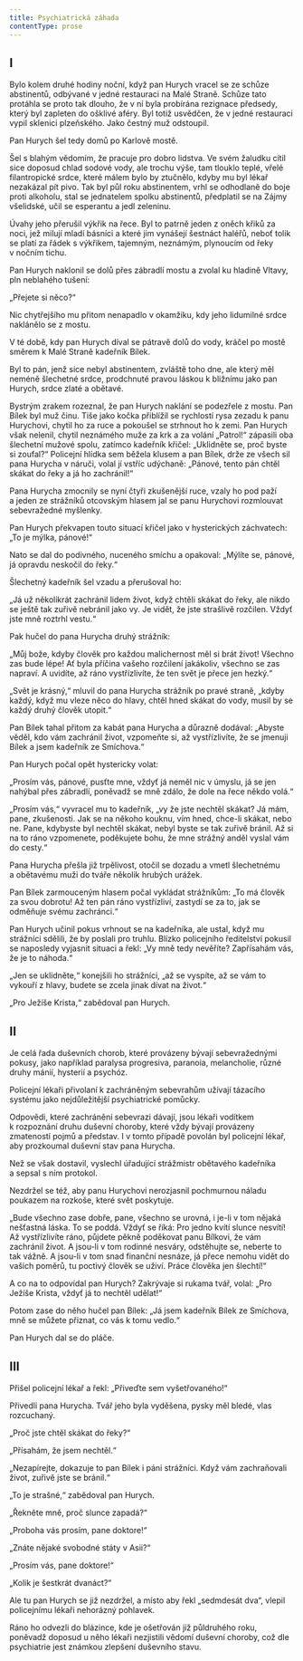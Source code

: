 ```yaml
---
title: Psychiatrická záhada
contentType: prose
---
```


## I

  

Bylo kolem druhé hodiny noční, když pan Hurych vracel se ze schůze abstinentů, odbývané v jedné restauraci na Malé Straně. Schůze tato protáhla se proto tak dlouho, že v ní byla probírána rezignace předsedy, který byl zapleten do ošklivé aféry. Byl totiž usvědčen, že v jedné restauraci vypil sklenici plzeňského. Jako čestný muž odstoupil.

Pan Hurych šel tedy domů po Karlově mostě.

Šel s blahým vědomím, že pracuje pro dobro lidstva. Ve svém žaludku cítil sice doposud chlad sodové vody, ale trochu výše, tam tlouklo teplé, vřelé filantropické srdce, které málem bylo by ztučnělo, kdyby mu byl lékař nezakázal pít pivo. Tak byl půl roku abstinentem, vrhl se odhodlaně do boje proti alkoholu, stal se jednatelem spolku abstinentů, předplatil se na Zájmy všelidské, učil se esperantu a jedl zeleninu.

Úvahy jeho přerušil výkřik na řece. Byl to patrně jeden z oněch křiků za noci, jež milují mladí básníci a které jim vynášejí šestnáct haléřů, neboť tolik se platí za řádek s výkřikem, tajemným, neznámým, plynoucím od řeky v nočním tichu.

Pan Hurych naklonil se dolů přes zábradlí mostu a zvolal ku hladině Vltavy, pln neblahého tušení:

„Přejete si něco?“

Nic chytřejšího mu přitom nenapadlo v okamžiku, kdy jeho lidu­milné srdce naklánělo se z mostu.

V té době, kdy pan Hurych díval se pátravě dolů do vody, kráčel po mostě směrem k Malé Straně kadeřník Bílek.

Byl to pán, jenž sice nebyl abstinentem, zvláště toho dne, ale který měl neméně šlechetné srdce, prodchnuté pravou láskou k bližnímu jako pan Hurych, srdce zlaté a obětavé.

Bystrým zrakem rozeznal, že pan Hurych naklání se podezřele z mostu. Pan Bílek byl muž činu. Tiše jako kočka přiblížil se rychlostí rysa zezadu k panu Hurychovi, chytil ho za ruce a pokoušel se strhnout ho k zemi. Pan Hurych však nelenil, chytil neznámého muže za krk a za volání „Patrol!“ zápasili oba šlechetní mužové spolu, zatímco kadeřník křičel: „Uklidněte se, proč byste si zoufal?“ Policejní hlídka sem běžela klusem a pan Bílek, drže ze všech sil pana Hurycha v náruči, volal jí vstříc udýchaně: „Pánové, tento pán chtěl skákat do řeky a já ho zachránil!“

Pana Hurycha zmocnily se nyní čtyři zkušenější ruce, vzaly ho pod paží a jeden ze strážníků otcovským hlasem jal se panu Hu­rychovi rozmlouvat sebevražedné myšlenky.

Pan Hurych překvapen touto situací křičel jako v hysterických záchvatech: „To je mýlka, pánové!“

Nato se dal do podivného, nuceného smíchu a opakoval: „Mýlíte se, pánové, já opravdu neskočil do řeky.“

Šlechetný kadeřník šel vzadu a přerušoval ho:

„Já už několikrát zachránil lidem život, když chtěli skákat do řeky, ale nikdo se ještě tak zuřivě nebránil jako vy. Je vidět, že jste strašlivě rozčilen. Vždyť jste mně roztrhl vestu.“

Pak hučel do pana Hurycha druhý strážník:

„Můj bože, kdyby člověk pro každou malichernost měl si brát život! Všechno zas bude lépe! Ať byla příčina vašeho rozčilení jakákoliv, všechno se zas napraví. A uvidíte, až ráno vystřízlivíte, že ten svět je přece jen hezký.“

„Svět je krásný,“ mluvil do pana Hurycha strážník po pravé straně, „kdyby každý, když mu vleze něco do hlavy, chtěl hned skákat do vody, musil by se každý druhý člověk utopit.“

Pan Bílek tahal přitom za kabát pana Hurycha a důrazně dodával: „Abyste věděl, kdo vám zachránil život, vzpomeňte si, až vystřízlivíte, že se jmenuji Bílek a jsem kadeřník ze Smíchova.“

Pan Hurych počal opět hystericky volat:

„Prosím vás, pánové, pusťte mne, vždyť já neměl nic v úmyslu, já se jen nahýbal přes zábradlí, poněvadž se mně zdálo, že dole na řece někdo volá.“

„Prosím vás,“ vyvracel mu to kadeřník, „vy že jste nechtěl skákat? Já mám, pane, zkušenosti. Jak se na někoho kouknu, vím hned, chce-li skákat, nebo ne. Pane, kdybyste byl nechtěl skákat, nebyl byste se tak zuřivě bránil. Až si na to ráno vzpomenete, poděkujete bohu, že mne strážný anděl vyslal vám do cesty.“

Pana Hurycha přešla již trpělivost, otočil se dozadu a vmetl šle­chetnému a obětavému muži do tváře několik hrubých urážek.

Pan Bílek zarmouceným hlasem počal vykládat strážníkům: „To má člověk za svou dobrotu! Až ten pán ráno vystřízliví, zastydí se za to, jak se odměňuje svému zachránci.“

Pan Hurych učinil pokus vrhnout se na kadeřníka, ale ustal, když mu strážníci sdělili, že by poslali pro truhlu. Blízko policejního ředitelství pokusil se naposledy vyjasnit situaci a řekl: „Vy mně tedy nevěříte? Zapřísahám vás, že je to náhoda.“

„Jen se uklidněte,“ konejšili ho strážníci, „až se vyspíte, až se vám to vykouří z hlavy, budete se zcela jinak dívat na život.“

„Pro Ježíše Krista,“ zabědoval pan Hurych.

## II

  

Je celá řada duševních chorob, které provázeny bývají sebevražednými pokusy, jako například paralysa progresiva, paranoia, melancholie, různé druhy mánií, hysterií a psychóz.

Policejní lékaři přivolaní k zachráněným sebevrahům užívají tázacího systému jako nejdůležitější psychiatrické pomůcky.

Odpovědi, které zachránění sebevrazi dávají, jsou lékaři vodítkem k rozpoznání druhu duševní choroby, které vždy bývají provázeny zmateností pojmů a představ. I v tomto případě povolán byl policejní lékař, aby prozkoumal duševní stav pana Hurycha.

Než se však dostavil, vyslechl úřadující strážmistr obětavého kadeřníka a sepsal s ním protokol.

Nezdržel se též, aby panu Hurychovi nerozjasnil pochmurnou náladu poukazem na rozkoše, které svět poskytuje.

„Bude všechno zase dobře, pane, všechno se urovná, i je-li v tom nějaká nešťastná láska. To se poddá. Vždyť se říká: Pro jedno kvítí slunce nesvítí! Až vystřízlivíte ráno, půjdete pěkně poděkovat panu Bílkovi, že vám zachránil život. A jsou-li v tom rodinné nesváry, odstěhujte se, neberte to tak vážně. A jsou-li v tom snad finanční nesnáze, já přece nemohu vidět do vašich poměrů, tu poctivý člověk se uživí. Práce člověka jen šlechtí!“

A co na to odpovídal pan Hurych? Zakrývaje si rukama tvář, volal: „Pro Ježíše Krista, vždyť já to nechtěl udělat!“

Potom zase do něho hučel pan Bílek: „Já jsem kadeřník Bílek ze Smíchova, mně se můžete přiznat, co vás k tomu vedlo.“

Pan Hurych dal se do pláče.

## III

  

Přišel policejní lékař a řekl: „Přiveďte sem vyšetřovaného!“

Přivedli pana Hurycha. Tvář jeho byla vyděšena, pysky měl bledé, vlas rozcuchaný.

„Proč jste chtěl skákat do řeky?“

„Přísahám, že jsem nechtěl.“

„Nezapírejte, dokazuje to pan Bílek i páni strážníci. Když vám zachraňovali život, zuřivě jste se bránil.“

„To je strašné,“ zabědoval pan Hurych.

„Řekněte mně, proč slunce zapadá?“

„Proboha vás prosím, pane doktore!“

„Znáte nějaké svobodné státy v Asii?“

„Prosím vás, pane doktore!“

„Kolik je šestkrát dvanáct?“

Ale tu pan Hurych se již nezdržel, a místo aby řekl „sedmdesát dva“, vlepil policejnímu lékaři nehorázný pohlavek.

Ráno ho odvezli do blázince, kde je ošetřován již půldruhého roku, poněvadž doposud u něho lékaři nezjistili vědomí duševní choroby, což dle psychiatrie jest známkou zlepšení duševního stavu.
